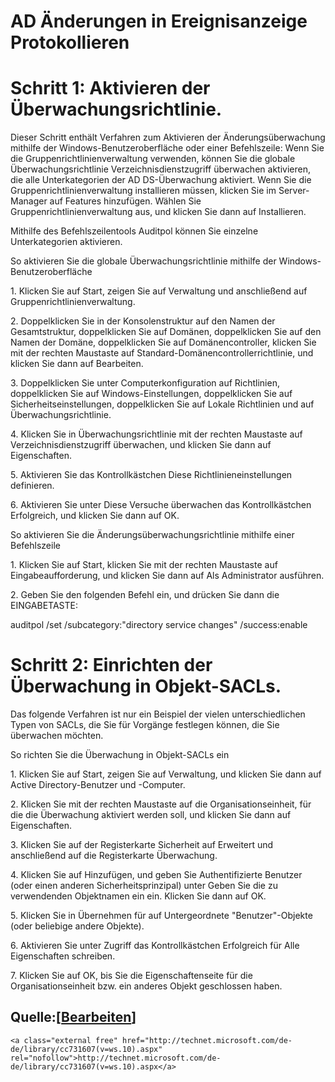 # AD Änderungen in Ereignisanzeige Protokollieren

# <span id="bkmrk-"></span><span class="mw-headline" id="bkmrk-schritt-1%3A-aktiviere-1">Schritt 1: Aktivieren der Überwachungsrichtlinie.</span>

Dieser Schritt enthält Verfahren zum Aktivieren der Änderungsüberwachung mithilfe der Windows-Benutzeroberfläche oder einer Befehlszeile: Wenn Sie die Gruppenrichtlinienverwaltung verwenden, können Sie die globale Überwachungsrichtlinie Verzeichnisdienstzugriff überwachen aktivieren, die alle Unterkategorien der AD DS-Überwachung aktiviert. Wenn Sie die Gruppenrichtlinienverwaltung installieren müssen, klicken Sie im Server-Manager auf Features hinzufügen. Wählen Sie Gruppenrichtlinienverwaltung aus, und klicken Sie dann auf Installieren.

  
Mithilfe des Befehlszeilentools Auditpol können Sie einzelne Unterkategorien aktivieren.

So aktivieren Sie die globale Überwachungsrichtlinie mithilfe der Windows-Benutzeroberfläche

1\. Klicken Sie auf Start, zeigen Sie auf Verwaltung und anschließend auf Gruppenrichtlinienverwaltung.

2\. Doppelklicken Sie in der Konsolenstruktur auf den Namen der Gesamtstruktur, doppelklicken Sie auf Domänen, doppelklicken Sie auf den Namen der Domäne, doppelklicken Sie auf Domänencontroller, klicken Sie mit der rechten Maustaste auf Standard-Domänencontrollerrichtlinie, und klicken Sie dann auf Bearbeiten.

3\. Doppelklicken Sie unter Computerkonfiguration auf Richtlinien, doppelklicken Sie auf Windows-Einstellungen, doppelklicken Sie auf Sicherheitseinstellungen, doppelklicken Sie auf Lokale Richtlinien und auf Überwachungsrichtlinie.

4\. Klicken Sie in Überwachungsrichtlinie mit der rechten Maustaste auf Verzeichnisdienstzugriff überwachen, und klicken Sie dann auf Eigenschaften.

5\. Aktivieren Sie das Kontrollkästchen Diese Richtlinieneinstellungen definieren.

6\. Aktivieren Sie unter Diese Versuche überwachen das Kontrollkästchen Erfolgreich, und klicken Sie dann auf OK.

  
So aktivieren Sie die Änderungsüberwachungsrichtlinie mithilfe einer Befehlszeile

1\. Klicken Sie auf Start, klicken Sie mit der rechten Maustaste auf Eingabeaufforderung, und klicken Sie dann auf Als Administrator ausführen.

2\. Geben Sie den folgenden Befehl ein, und drücken Sie dann die EINGABETASTE:

auditpol /set /subcategory:"directory service changes" /success:enable

# <span id="bkmrk--2"></span><span class="mw-headline" id="bkmrk-schritt-2%3A-einrichte-1">Schritt 2: Einrichten der Überwachung in Objekt-SACLs.</span>

Das folgende Verfahren ist nur ein Beispiel der vielen unterschiedlichen Typen von SACLs, die Sie für Vorgänge festlegen können, die Sie überwachen möchten.

So richten Sie die Überwachung in Objekt-SACLs ein

1\. Klicken Sie auf Start, zeigen Sie auf Verwaltung, und klicken Sie dann auf Active Directory-Benutzer und -Computer.

2\. Klicken Sie mit der rechten Maustaste auf die Organisationseinheit, für die die Überwachung aktiviert werden soll, und klicken Sie dann auf Eigenschaften.

3\. Klicken Sie auf der Registerkarte Sicherheit auf Erweitert und anschließend auf die Registerkarte Überwachung.

4\. Klicken Sie auf Hinzufügen, und geben Sie Authentifizierte Benutzer (oder einen anderen Sicherheitsprinzipal) unter Geben Sie die zu verwendenden Objektnamen ein ein. Klicken Sie dann auf OK.

5\. Klicken Sie in Übernehmen für auf Untergeordnete "Benutzer"-Objekte (oder beliebige andere Objekte).

6\. Aktivieren Sie unter Zugriff das Kontrollkästchen Erfolgreich für Alle Eigenschaften schreiben.

7\. Klicken Sie auf OK, bis Sie die Eigenschaftenseite für die Organisationseinheit bzw. ein anderes Objekt geschlossen haben.

## <span class="mw-headline" id="bkmrk-quelle%3A">Quelle:</span><span class="mw-editsection"><span class="mw-editsection-bracket">\[</span>[Bearbeiten](https://wiki.eidolf.de/index.php?title=AD_%C3%84nderungen_in_Ereignisanzeige_Protokollieren&action=edit&section=3 "Abschnitt bearbeiten: Quelle:")<span class="mw-editsection-bracket">\]</span></span>

```
<a class="external free" href="http://technet.microsoft.com/de-de/library/cc731607(v=ws.10).aspx" rel="nofollow">http://technet.microsoft.com/de-de/library/cc731607(v=ws.10).aspx</a>
```